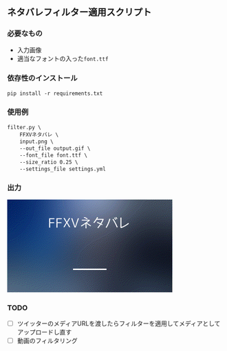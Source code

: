 ## ネタバレフィルター適用スクリプト


### 必要なもの
- 入力画像
- 適当なフォントの入った`font.ttf`


### 依存性のインストール
```
pip install -r requirements.txt
```


### 使用例
```
filter.py \
    FFXVネタバレ \
    input.png \
    --out_file output.gif \
    --font_file font.ttf \
    --size_ratio 0.25 \
    --settings_file settings.yml
```

### 出力
![](examples/output.gif)

### TODO
- [ ] ツイッターのメディアURLを渡したらフィルターを適用してメディアとしてアップロードし直す
- [ ] 動画のフィルタリング

